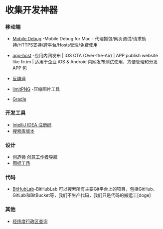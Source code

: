 # 收集开发神器

### 移动端
- [Mobile Debug](https://www.jscompress.cn/Mac/mobile-debug.shtml) -Mobile Debug for Mac - 代理抓包/网页调试/请求劫持/HTTPS支持/跨平台/Hosts管理/免费使用

- [app-host](https://github.com/pluosi/app-host) -应用内网发布 | iOS OTA (Over-the-Air) | APP publish website like fir.im | 适用于企业 iOS & Android 内网发布测试使用，方便管理和分发 APP 包

- [反编译](https://github.com/Jermic/Android-Crack-Tool)

- [limitPNG](http://nullice.com/limitPNG/) -压缩图片工具

- [Gradle](http://services.gradle.org/distributions/)

### 开发工具
- [IntelliJ IDEA 注册码](http://idea.lanyus.com/)
- [搜索库版本](https://search.maven.org/)

### 设计
- [创造狮 创意工作者导航](http://www.chuangzaoshi.com/)
- [图标工场](https://icon.wuruihong.com/)

### 代码
- [BitHubLab](https://bithublab.org/)-BitHubLab 可以搜索所有主要Git平台上的项目，包括GitHub，GitLab和BitBucket等，我们不生产代码，我们只是代码的搬运工[doge] ​​​​

### 其他
- [经纬度行政区查询](http://jwd.funnyapi.com/#/index)
